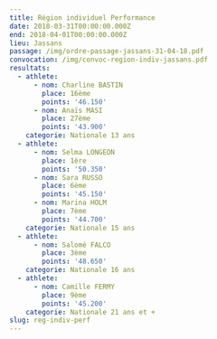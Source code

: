 ```yaml
---
title: Région individuel Performance
date: 2018-03-31T00:00:00.000Z
end: 2018-04-01T00:00:00.000Z
lieu: Jassans
passage: /img/ordre-passage-jassans-31-04-18.pdf
convocation: /img/convoc-region-indiv-jassans.pdf
resultats:
  - athlete:
      - nom: Charline BASTIN
        place: 16ème
        points: '46.150'
      - nom: Anaïs MASI
        place: 27ème
        points: '43.900'
    categorie: Nationale 13 ans
  - athlete:
      - nom: Selma LONGEON
        place: 1ère
        points: '50.350'
      - nom: Sara RUSSO
        place: 6ème
        points: '45.150'
      - nom: Marina HOLM
        place: 7ème
        points: '44.700'
    categorie: Nationale 15 ans
  - athlete:
      - nom: Salomé FALCO
        place: 3ème
        points: '48.650'
    categorie: Nationale 16 ans
  - athlete:
      - nom: Camille FERMY
        place: 9ème
        points: '45.200'
    categorie: Nationale 21 ans et +
slug: reg-indiv-perf
---
```


